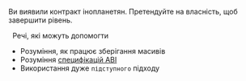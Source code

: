 Ви виявили контракт інопланетян. Претендуйте на власність, щоб завершити рівень.

&nbsp;
Речі, які можуть допомогти
* Розуміння, як працює зберігання масивів
* Розуміння [специфікацій ABI](https://solidity.readthedocs.io/en/v0.4.21/abi-spec.html)
* Використання дуже `підступного` підходу
